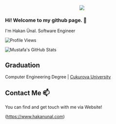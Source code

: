 <div align="center" style="margin: 20px">
  <img src="https://www.macleans.ca/wp-content/uploads/2019/11/BABY-YODA-MANDALORIAN-NOV19-810x445.jpg">
</div>

### Hi! Welcome to my github page. 👋


I'm Hakan Ünal. Software Engineer

![Profile Views](https://komarev.com/ghpvc/?username=Hakan-unal)

![Mustafa's GitHub Stats](https://github-readme-stats.vercel.app/api?username=Hakan-unal&show_icons=true)

## Graduation

Computer Engineering Degree |  [Cukurova University](https://www.cu.edu.tr/)




## Contact Me 📫

You can find and get touch with me via Website!

(https://www.hakanunal.com)
